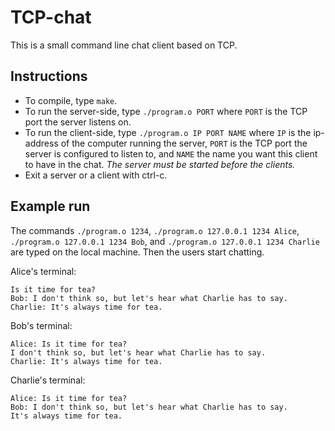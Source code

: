 
# TCP-chat

This is a small command line chat client based on TCP.

## Instructions

- To compile, type `make`.
- To run the server-side, type `./program.o PORT` where `PORT` is the TCP port the server listens on.
- To run the client-side, type `./program.o IP PORT NAME` where `IP` is the ip-address of the computer running the server, `PORT` is the TCP port the server is configured to listen to, and `NAME` the name you want this client to have in the chat. *The server must be started before the clients.*
- Exit a server or a client with ctrl-c.

## Example run

The commands `./program.o 1234`, `./program.o 127.0.0.1 1234 Alice`, `./program.o 127.0.0.1 1234 Bob`, and `./program.o 127.0.0.1 1234 Charlie` are typed on the local machine. Then the users start chatting.

Alice's terminal:

```
Is it time for tea?
Bob: I don't think so, but let's hear what Charlie has to say.
Charlie: It's always time for tea.
```

Bob's terminal:

```
Alice: Is it time for tea?
I don't think so, but let's hear what Charlie has to say.
Charlie: It's always time for tea.
```

Charlie's terminal:

```
Alice: Is it time for tea?
Bob: I don't think so, but let's hear what Charlie has to say.
It's always time for tea.
```